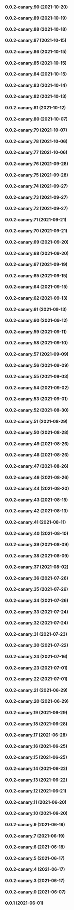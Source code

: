 #### 0.0.2-canary.90 (2021-10-20)

#### 0.0.2-canary.89 (2021-10-19)

#### 0.0.2-canary.88 (2021-10-18)

#### 0.0.2-canary.87 (2021-10-15)

#### 0.0.2-canary.86 (2021-10-15)

#### 0.0.2-canary.85 (2021-10-15)

#### 0.0.2-canary.84 (2021-10-15)

#### 0.0.2-canary.83 (2021-10-14)

#### 0.0.2-canary.82 (2021-10-13)

#### 0.0.2-canary.81 (2021-10-12)

#### 0.0.2-canary.80 (2021-10-07)

#### 0.0.2-canary.79 (2021-10-07)

#### 0.0.2-canary.78 (2021-10-06)

#### 0.0.2-canary.77 (2021-10-06)

#### 0.0.2-canary.76 (2021-09-28)

#### 0.0.2-canary.75 (2021-09-28)

#### 0.0.2-canary.74 (2021-09-27)

#### 0.0.2-canary.73 (2021-09-27)

#### 0.0.2-canary.72 (2021-09-27)

#### 0.0.2-canary.71 (2021-09-21)

#### 0.0.2-canary.70 (2021-09-21)

#### 0.0.2-canary.69 (2021-09-20)

#### 0.0.2-canary.68 (2021-09-20)

#### 0.0.2-canary.67 (2021-09-19)

#### 0.0.2-canary.65 (2021-09-15)

#### 0.0.2-canary.64 (2021-09-15)

#### 0.0.2-canary.62 (2021-09-13)

#### 0.0.2-canary.61 (2021-09-13)

#### 0.0.2-canary.60 (2021-09-12)

#### 0.0.2-canary.59 (2021-09-11)

#### 0.0.2-canary.58 (2021-09-10)

#### 0.0.2-canary.57 (2021-09-09)

#### 0.0.2-canary.56 (2021-09-09)

#### 0.0.2-canary.55 (2021-09-03)

#### 0.0.2-canary.54 (2021-09-02)

#### 0.0.2-canary.53 (2021-09-01)

#### 0.0.2-canary.52 (2021-08-30)

#### 0.0.2-canary.51 (2021-08-29)

#### 0.0.2-canary.50 (2021-08-28)

#### 0.0.2-canary.49 (2021-08-26)

#### 0.0.2-canary.48 (2021-08-26)

#### 0.0.2-canary.47 (2021-08-26)

#### 0.0.2-canary.46 (2021-08-26)

#### 0.0.2-canary.44 (2021-08-20)

#### 0.0.2-canary.43 (2021-08-15)

#### 0.0.2-canary.42 (2021-08-13)

#### 0.0.2-canary.41 (2021-08-11)

#### 0.0.2-canary.40 (2021-08-10)

#### 0.0.2-canary.39 (2021-08-09)

#### 0.0.2-canary.38 (2021-08-09)

#### 0.0.2-canary.37 (2021-08-02)

#### 0.0.2-canary.36 (2021-07-26)

#### 0.0.2-canary.35 (2021-07-26)

#### 0.0.2-canary.34 (2021-07-26)

#### 0.0.2-canary.33 (2021-07-24)

#### 0.0.2-canary.32 (2021-07-24)

#### 0.0.2-canary.31 (2021-07-23)

#### 0.0.2-canary.30 (2021-07-22)

#### 0.0.2-canary.24 (2021-07-16)

#### 0.0.2-canary.23 (2021-07-01)

#### 0.0.2-canary.22 (2021-07-01)

#### 0.0.2-canary.21 (2021-06-29)

#### 0.0.2-canary.20 (2021-06-29)

#### 0.0.2-canary.19 (2021-06-29)

#### 0.0.2-canary.18 (2021-06-28)

#### 0.0.2-canary.17 (2021-06-28)

#### 0.0.2-canary.16 (2021-06-25)

#### 0.0.2-canary.15 (2021-06-25)

#### 0.0.2-canary.14 (2021-06-22)

#### 0.0.2-canary.13 (2021-06-22)

#### 0.0.2-canary.12 (2021-06-21)

#### 0.0.2-canary.11 (2021-06-20)

#### 0.0.2-canary.10 (2021-06-20)

#### 0.0.2-canary.9 (2021-06-19)

#### 0.0.2-canary.7 (2021-06-19)

#### 0.0.2-canary.6 (2021-06-18)

#### 0.0.2-canary.5 (2021-06-17)

#### 0.0.2-canary.4 (2021-06-17)

#### 0.0.2-canary.3 (2021-06-17)

#### 0.0.2-canary.0 (2021-06-07)

#### 0.0.1 (2021-06-01)
